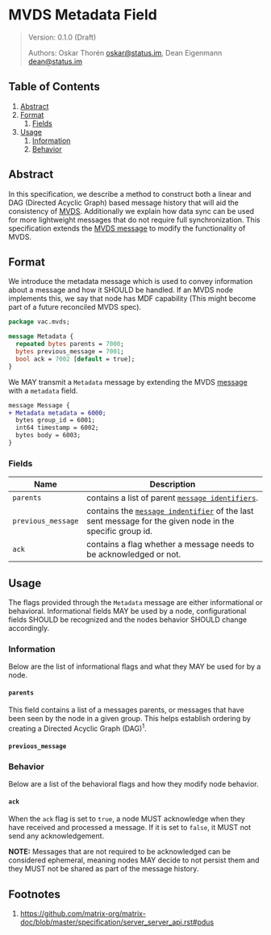 #  MVDS Metadata Field

> Version: 0.1.0 (Draft)
> 
> Authors: Oskar Thorén <oskar@status.im>, Dean Eigenmann <dean@status.im>

##  Table of Contents

1. [Abstract](#abstract)
2. [Format](#format)
    1. [Fields](#fields) 
1. [Usage](#usage)
    1. [Information](#information)
    2. [Behavior](#behavior)

## Abstract

In this specification, we describe a method to construct both a linear and DAG (Directed Acyclic Graph) based message history that will aid the consistency of [MVDS](./mvds.md). Additionally we explain how data sync can be used for more lightweight messages that do not require full synchronization. This specification extends the [MVDS message](./mvds.md#payloads) to modify the functionality of MVDS.

## Format

We introduce the metadata message which is used to convey information about a message and how it SHOULD be handled. If an MVDS node implements this, we say that node has MDF capability (This might become part of a future reconciled MVDS spec).


```protobuf
package vac.mvds;

message Metadata {
  repeated bytes parents = 7000;
  bytes previous_message = 7001;
  bool ack = 7002 [default = true];
}
```

We MAY transmit a `Metadata` message by extending the MVDS [message](./mvds.md#payloads) with a `metadata` field.

```diff
message Message {
+ Metadata metadata = 6000;
  bytes group_id = 6001;
  int64 timestamp = 6002;
  bytes body = 6003;
}
```
### Fields

| Name                  |   Description                                                                                                                    |
| --------------------- | -------------------------------------------------------------------------------------------------------------------------------- |
| `parents`             |   contains a list of parent [`message identifiers`](./mvds.md#payloads).                                                         |
| `previous_message`    |   contains the [`message indentifier`](./mvds.md#payloads) of the last sent message for the given node in the specific group id. |
| `ack`                 |   contains a flag whether a message needs to be acknowledged or not.                                                             |

## Usage

The flags provided through the `Metadata` message are either informational or behavioral. Informational fields MAY be used by a node, configurational fields SHOULD be recognized and the nodes behavior SHOULD change accordingly.

### Information

Below are the list of informational flags and what they MAY be used for by a node.

#### `parents`

This field contains a list of a messages parents, or messages that have been seen by the node in a given group. This helps establish ordering by creating a Directed Acyclic Graph (DAG)<sup>1</sup>.

#### `previous_message`

<!-- Linked list of messages -->

### Behavior

Below are a list of the behavioral flags and how they modify node behavior.

#### `ack`

When the `ack` flag is set to `true`, a node MUST acknowledge when they have received and processed  a message. If it is set to `false`, it MUST not send any acknowledgement.

**NOTE:** Messages that are not required to be acknowledged can be considered ephemeral, meaning nodes MAY decide to not persist them and they MUST not be shared as part of the message history.

## Footnotes
1. <https://github.com/matrix-org/matrix-doc/blob/master/specification/server_server_api.rst#pdus>
